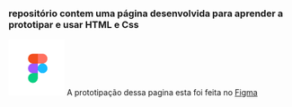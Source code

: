 <h3>repositório contem uma página desenvolvida para aprender a prototipar e usar HTML e Css</h3>

<img src="https://github.com/Miguel1DM/Cartao-de-visitas/blob/main/img/download.png" width = "100px"/> A prototipação dessa pagina esta foi feita no [Figma](https://www.figma.com/file/LpdFivPdI8kVfiifOUf5Zm/Aula-28-08-23?type=design&mode=design&t=Fga8E9MRLRRsLjm4-1)





